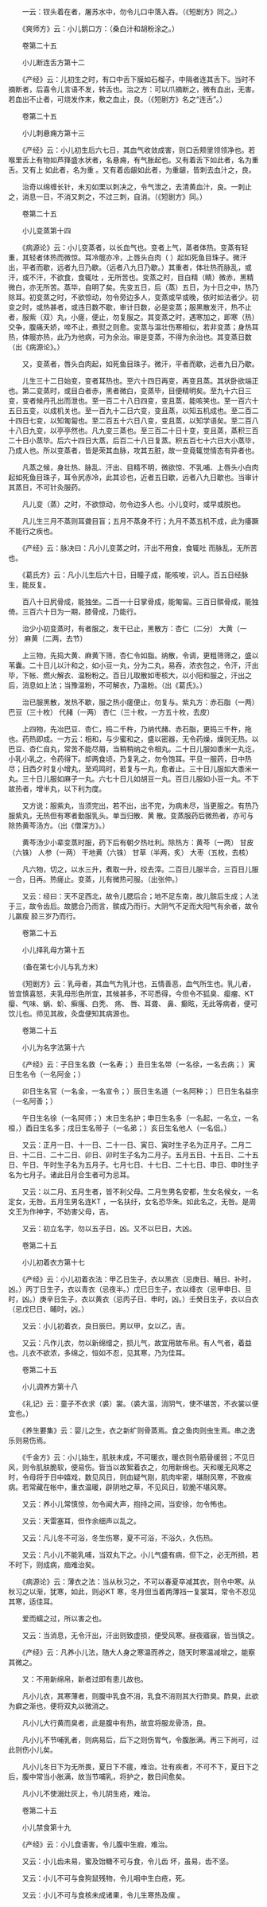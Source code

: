 <!-- { "loadSidebar": true } -->
　　一云：钗头着在者，屠苏水中，勿令儿口中落入吞。（《短剧方》同之。）

　　《爽师方》云：小儿鹅口方：（桑白汁和胡粉涂之。）

　　卷第二十五

　　小儿断连舌方第十二

　　《产经》云：儿初生之时，有口中舌下膜如石榴子，中隔者连其舌下。当时不摘断者，后喜令儿言语不发，转舌也。治之方：可以爪摘断之，微有血出，无害。若血出不止者，可烧发作末，敷之血止，良。（《短剧方》名之“连舌”。）

　　卷第二十五

　　小儿刺悬痈方第十三

　　《产经》云：小儿初生后六七日，其血气收敛成害，则口舌颊里领领净也。若喉里舌上有物如芦箨盛水状者，名悬痈，有气胀起也。又有着舌下如此者，名为重舌。又有上 如此者，名为重 。又有着齿龈如此者，为重龈，皆刺去血汁之，良。

　　治奇以绵缠长针，未刃如栗以刺决之，令气泄之，去清黄血汁，良。一刺止之，消息一日，不消又刺之，不过三刺，自消。（《短剧方》同。）

　　卷第二十五

　　小儿变蒸第十四

　　《病源论》云：小儿变蒸者，以长血气也。变者上气，蒸者体热。变蒸有轻重，其轻者体热而微惊。耳冷髋亦冷，上唇头白肉（ ）起如死鱼目珠子。微汗出，平者而歇，远者九日乃歇。（远者八九日乃歇。）其重者，体壮热而脉乱，或汗，或不汗，不欲食，食辄吐 ，无所苦也。变蒸之时，目白精（睛）微赤，黑精微白，亦无所苦。蒸毕，自明了矣。先变五日，后（蒸）五日，为十日之中，热乃除耳。初变蒸之时，不欲惊动，勿令旁边多人，变蒸或早或晚，依时如法者少。初变之时，或热甚者，或违日数不歇，审计日数，必是变蒸；服黑散发汗，热不止者，服紫（双）丸，小瘥，便止，勿复服之。其变蒸之时，遇寒加之，即寒（热）交争，腹痛夭娇，啼不止，煮熨之则愈。变蒸与温壮伤寒相似，若非变蒸；身热耳热，体髋亦热，此乃为他病，可为余治。审是变蒸，不得为余治也。其变蒸日数（出《病源论》。）

　　又，变蒸者，唇头白肉起，如死鱼目珠子。微汗，平者而歇，远者九日乃歇。

　　儿生三十二日始变，变者耳热也。至六十四日再变，再变且蒸。其状卧欲端正也。第二变蒸时，或目白者赤，黑者微白，变蒸毕，目便精明矣。至九十六日三变，变者候丹孔出而泄也。至一百二十八日四变，变且蒸，能咳笑也。至一百六十五日五变，以成机关也。至一百九十二日六变，变且蒸，以知五机成也。至二百二十四日七变，以知匍匐也。至二百五十六日八变，变且蒸，以知学语矣。至二百八十八日九变，以亭亭然也。凡九变三蒸也。至三百二十日十变，变且蒸，蒸积三百二十日小蒸毕。后六十四日大蒸，后百二十八日复蒸。积五百七十六日大小蒸毕，乃成人也。所以变蒸者，皆是荣其血脉，攻其五脏，故一变竟辄觉情态有异者也。

　　凡蒸之候，身壮热、脉乱、汗出、目精不明，微欲惊、不乳哺、上唇头小白肉起如死鱼目珠子，耳令尻赤冷，此其诊也，近者五日歇，远者八九日歇也。当审计其蒸日，不可针灸服药。

　　凡儿变（蒸）之时，不欲惊动，勿令边多人也。小儿变时，或早或脱也。

　　凡儿生三月不蒸则耳聋目盲；五月不蒸身不行；九月不蒸五机不成，此为痿蹶不能行之疾也。

　　《产经》云：脉决曰：凡小儿变蒸之时，汗出不用食，食辄吐 而脉乱，无所苦也。

　　《葛氏方》云：凡小儿生后六十日，目瞳子成，能咳唆，识人。百五日经脉生，能反复。

　　百八十日尻骨成，能独坐。二百一十日掌骨成，能匍匐。三百日髌骨成，能独倚。三百六十日为一期，膝骨成，乃能行。

　　治少小初变蒸时，有者服之，发干已止，黑散方：杏仁（二分） 大黄（一分） 麻黄（二两，去节）

　　上三物，先捣大黄、麻黄下筛，杏仁令如脂。纳散，令调，更粗筛筛之，盛以苇囊。二十日儿以汁和之，如小豆一丸，分为二丸，易吞，浓衣包之，令汗，汗出毕，下帐、燃火解衣、温粉粉之。百日儿取散如枣核大，以小阳和服之，汗出之后，消息如上法；当豫温粉，不可解衣，乃温粉。（出《葛氏》。）

　　治已服黑散，发热不歇，服之热小瘥便止，勿复与。紫丸方：赤石脂（一两） 巴豆（三十枚） 代赭（一两） 杏仁（三十枚，一方五十枚，去皮）

　　上四物，先冶巴豆、杏仁，捣二千杵，乃纳代赭、赤石脂，更捣三千杵，拖也。药热即成。一方云：相和，与少蜜和之，盛以密器，无令药燥，燥则无热。以巴豆、杏仁自丸，常苦不能尽屑，当稍稍纳之令相丸。二十日儿服如黍米一丸讫，小乳小乳之，令药得下。却两食顷，乃复乳之，勿令饱耳。平旦一服药，日中热尽；日西夕时复小增丸，至鸡鸣时，若复与一丸，愈者止。三十日儿服如大黍米一丸。三十日儿服如麻子一丸。六七十日儿如胡豆一丸。百日儿服如小豆一丸。不下故热者，增半丸，以下利为度。

　　又方说：服紫丸，当须完出，若不出，出不完，为病未尽，当更服之。有热乃服紫丸，无热但有寒者勤服乳头。单当归散、黄 散。变蒸服药后微热者，亦可与除热黄芩汤方。（出《僧深方》。）

　　黄芩汤少小辈变蒸时服，药下后有朝夕热吐利。除热方：黄芩（一两） 甘皮（六铢） 人参（一两） 干地黄（六铢） 甘草（半两，炙） 大枣（五枚，去核）

　　凡六物，切之，以水三升，煮取一升，绞去滓。二百日儿服半合，三百日儿服一合，日再。热瘥止。变蒸，儿有微热可服。（出张仲。）

　　又云：经曰：天不足西北，故令儿腮后合；地不足东南，故儿髌后生成；人法于三，故令齿后。故腮合乃而言，髌成乃而行。大阴气不足而大阳气有余者，故令儿羸瘦 胫三岁乃而行。

　　卷第二十五

　　小儿择乳母方第十五

　　（备在第七小儿与乳方末）

　　《短剧方》云：乳母者，其血气为乳汁也，五情善恶，血气所生也。乳儿者，皆宜慎喜怒，夫乳母形色所宜，其候甚多，不可悉得，今但令不狐臭、瘿瘤、KT 瘿、气味、蜗、蚧、癣瘙、白秃、 疡、 唇、耳聋、 鼻、癫眩，无此等病者，便可饮儿也。师见其故，灸盘便知其病源也。

　　卷第二十五

　　小儿为名字法第十六

　　《产经》云：子日生名救（一名寿；）丑日生名带（一名徐，一名去病；）寅日生名令（一名阿金；）

　　卯日生名官（一名金，一名宣令；）辰日生名道（一名阿种；）巳日生名益宗（一名阿善；）

　　午日生名徐（一名阿师；）末日生名护；申日生名多（一名起，一名立，一名桓，）酉日生名多；戌日生名带子（一名弟；）亥日生名他人（一名侣。）

　　又云：正月一日、十一日、二十一日、寅日、寅时生子名为正月子。二月二日、十二日、二十二日、卯日、卯时生子名为二月子。五月五日、十五日、二十五日、午日、午时生子名为五月子。七月七日、十七日、二十七日、申日、申时生子名为七月子。诸此日月合生者可为忌耳。

　　又云：以二月、五月生者，皆不利父母。二月生男名安都，生女名候女，一名定女，无咎。五月生男名连KT ，一名扶纡，女名恐华朱。如此名之，无咎。是周文王为作神字，不妨害父母，吉。

　　又云：初立名字，勿以五子日，凶。又不以巳日，大凶。

　　卷第二十五

　　小儿初着衣方第十七

　　《产经》云：小儿初着衣法：甲乙日生子，衣以黑衣（忌庚日、晡日、补时，凶。）丙丁日生子，衣以青衣（忌夜半。）戊巳日生子，衣以绛衣（忌甲申日、旦时，凶。）庚辛日生子，衣以黄衣（忌丙子日、申时，凶。）壬癸日生子，衣以白衣（忌戊巳日、晡时，凶。）

　　又云：小儿初着衣，良日辰巳。男以甲，女以乙，吉。

　　又云：凡作儿衣，勿以新绵缯之，损儿气，故宜用故布帛。有人气者，着益也。儿衣不欲浓，多绵之，恒如不忍，见其寒，乃为佳耳。

　　卷第二十五

　　小儿调养方第十八

　　《礼记》云：童子不衣求（裘）裳。（裘大温，消阴气，使不堪苦，不衣裳以便宜也。）

　　《养生要集》云：婴儿之生，衣之新纩则骨蒸焉。食之鱼肉则虫生焉。串之逸乐则易伤焉。

　　《千金方》云：小儿始生，肌肤未成，不可暖衣，暖衣则令筋骨缓弱；不见日风，则令肌肤脆软，便易伤。皆当以故絮着衣之，勿用新绵也。天和暖无风寒之时，令母将于日中嬉戏，数见风日，则血疑气刚，肌肉牢密，堪耐风寒，不致疾病。若常藏在帐中，重衣温暖，辟阴地之草，不见风日，软脆不堪风寒。

　　又云：养小儿常慎惊，勿令闻大声，抱持之间，当安徐，勿令怖也。

　　又云：天雷塞耳，但作余细声以乱之。

　　又云：凡儿冬不可浴，冬生伤寒，夏不可浴，不浴久，久伤热。

　　又云：凡小儿不能乳哺，当双丸下之。小儿气盛有病，但下之，必无所损，若不时下，则成病，痼难治矣。

　　《病源论》云：薄衣之法：当从秋习之，不可以春夏卒减其衣，则令中寒。从秋习之以渐，犹寒，如此，则必KT 寒，冬月但当着两薄裆一复裳耳，常令不忍见其寒，适佳耳。

　　爱而蠕之过，所以害之也。

　　又云：当消息，无令汗出，汗出则致虚损，便受风寒。昼夜寤寐，皆当慎之。

　　《产经》云：凡养小儿法，随大人身之寒温而养之，随天时寒温减增之，能察其微之。

　　又：不用新绵帛，新者过即有患儿故也。

　　凡小儿衣，其寒薄者，则腹中乳食不消，乳食不消则其大行酢臭。酢臭，此欲为癖之渐也，便将双丸以微消之。

　　凡小儿大行黄而臭者，此是腹中有热，故宜将服龙骨汤，良。

　　凡小儿不节哺乳者，则病易后，后下之则伤胃气，令腹胀满。再三下尚可，过此则伤小儿矣。

　　凡小儿冬日下为无所畏，夏日下不瘥，难治。壮有疾者，不可不下，夏日下之后，腹中常当小胀满，故当节哺乳，将护之，数日间愈矣。

　　凡小儿不使溺灶灰上，令儿阴生疮，难治。

　　卷第二十五

　　小儿禁食第十九

　　《产经》云：小儿食语害，令儿腹中生瘕，难治。

　　又云：小儿齿未易，蜜及饴糖不可与食，令儿齿 坏，虽易，齿不坚。

　　又云：小儿不可与食狗鼠残物，令儿咽中生白疮，死。

　　又云：小儿不可与食核未成诸果，令儿生寒热及瘰 。

